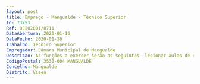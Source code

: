 ```yaml
--- 
layout: post
title: Emprego - Mangualde - Técnico Superior
Id: 73793
Ref: OE202001/0711
DataAbertura: 2020-01-16
DataFecho: 2020-01-30
Trabalho: Técnico Superior
Empregador: Câmara Municipal de Mangualde
Descricao: As funções a exercer serão as seguintes  lecionar aulas de educação física e na Escola de Natação e nos diversos Projetos desportivos. A descrição do conteúdo funcional de cada carreira categoria não prejudica a atribuição ao trabalhador de funções que lhe sejam afins ou funcionalmente ligadas, bem como as previstas no Regulamento de Organização dos Serviços, para as quais o trabalhador detenha a qualificação profissional adequada e que não impliquem desvalorização profissional 
CodigoPostal: 3530-004 MANGUALDE
Concelho: Mangualde
Distrito: Viseu
--- 
```

